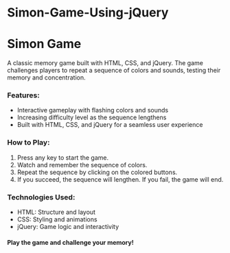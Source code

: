 # Simon-Game-Using-jQuery

<h1>Simon Game</h1>

<p>A classic memory game built with HTML, CSS, and jQuery. The game challenges players to repeat a sequence of colors and sounds, testing their memory and concentration.</p>

<h3>Features:</h3>
<ul>
  
<li>Interactive gameplay with flashing colors and sounds</li>
 <li>Increasing difficulty level as the sequence lengthens</li>
 <li>Built with HTML, CSS, and jQuery for a seamless user experience</li>
</ul>

<h3>How to Play:</h3>
<ol>
<li> Press any key to start the game.</li>
<li>Watch and remember the sequence of colors.</li>
<li> Repeat the sequence by clicking on the colored buttons.</li>
<li> If you succeed, the sequence will lengthen. If you fail, the game will end.</li>
</ol>
<h3>Technologies Used:</h3>
<ul>
<li> HTML: Structure and layout</li>
<li> CSS: Styling and animations</li>
<li> jQuery: Game logic and interactivity</li>
</ul>
<h4>Play the game and challenge your memory!</h4>
